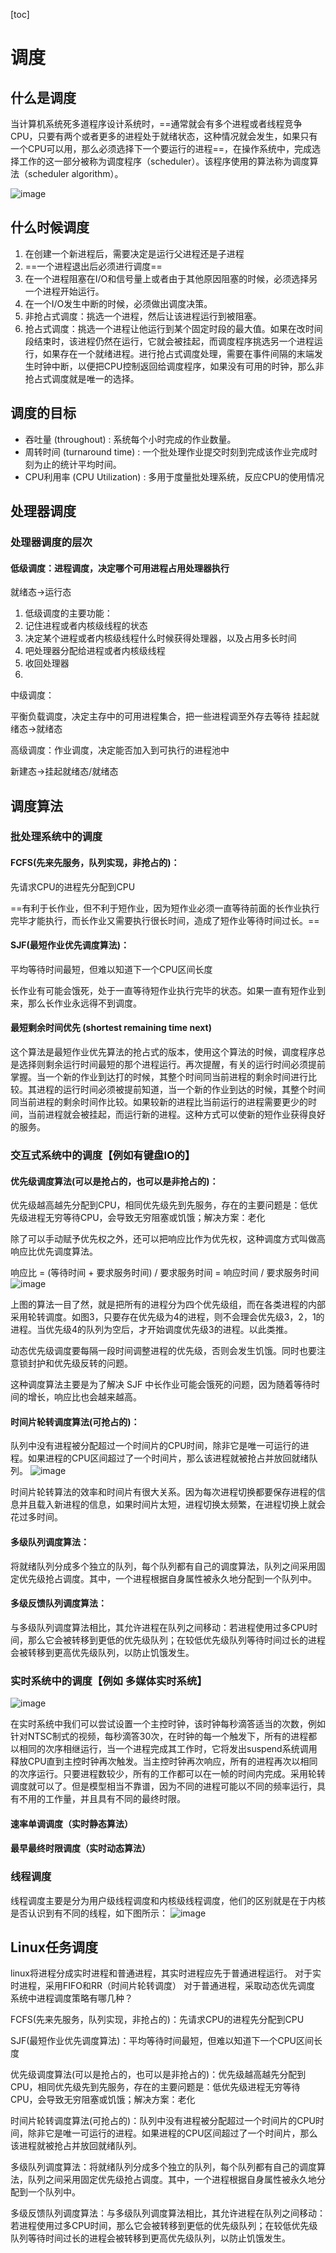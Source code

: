 [toc]
# 调度
## 什么是调度
当计算机系统死多道程序设计系统时，==通常就会有多个进程或者线程竞争CPU，只要有两个或者更多的进程处于就绪状态，这种情况就会发生，如果只有一个CPU可以用，那么必须选择下一个要运行的进程==，在操作系统中，完成选择工作的这一部分被称为调度程序（scheduler）。该程序使用的算法称为调度算法（scheduler algorithm）。

![image](https://images2015.cnblogs.com/blog/798615/201704/798615-20170407233049253-1948553968.png)
## 什么时候调度
1. 在创建一个新进程后，需要决定是运行父进程还是子进程
1. ==一个进程退出后必须进行调度==
1. 在一个进程阻塞在I/O和信号量上或者由于其他原因阻塞的时候，必须选择另一个进程开始运行。
1. 在一个I/O发生中断的时候，必须做出调度决策。
1. 非抢占式调度：挑选一个进程，然后让该进程运行到被阻塞。
1. 抢占式调度：挑选一个进程让他运行到某个固定时段的最大值。如果在改时间段结束时，该进程仍然在运行，它就会被挂起，而调度程序挑选另一个进程运行，如果存在一个就绪进程。进行抢占式调度处理，需要在事件间隔的末端发生时钟中断，以便把CPU控制返回给调度程序，如果没有可用的时钟，那么非抢占式调度就是唯一的选择。
##  调度的目标
- 吞吐量 (throughout) : 系统每个小时完成的作业数量。
- 周转时间 (turnaround time) : 一个批处理作业提交时刻到完成该作业完成时刻为止的统计平均时间。
- CPU利用率 (CPU Utilization) : 多用于度量批处理系统，反应CPU的使用情况
## 处理器调度
### 处理器调度的层次
#### 低级调度：进程调度，决定哪个可用进程占用处理器执行
就绪态->运行态
1. 低级调度的主要功能：
1. 记住进程或者内核级线程的状态
1. 决定某个进程或者内核级线程什么时候获得处理器，以及占用多长时间
1. 吧处理器分配给进程或者内核级线程
1. 收回处理器
2. 
中级调度：

平衡负载调度，决定主存中的可用进程集合，把一些进程调至外存去等待
挂起就绪态->就绪态

高级调度：作业调度，决定能否加入到可执行的进程池中

新建态->挂起就绪态/就绪态
## 调度算法
### 批处理系统中的调度
#### FCFS(先来先服务，队列实现，非抢占的)：
先请求CPU的进程先分配到CPU

==有利于长作业，但不利于短作业，因为短作业必须一直等待前面的长作业执行完毕才能执行，而长作业又需要执行很长时间，造成了短作业等待时间过长。==
#### SJF(最短作业优先调度算法)：
平均等待时间最短，但难以知道下一个CPU区间长度

长作业有可能会饿死，处于一直等待短作业执行完毕的状态。如果一直有短作业到来，那么长作业永远得不到调度。
#### 最短剩余时间优先 (shortest remaining time next)
这个算法是最短作业优先算法的抢占式的版本，使用这个算法的时候，调度程序总是选择则剩余运行时间最短的那个进程运行。再次提醒，有关的运行时间必须提前掌握。当一个新的作业到达打的时候，其整个时间同当前进程的剩余时间进行比较。其进程的运行时间必须被提前知道，当一个新的作业到达的时候，其整个时间同当前进程的剩余时间作比较。如果较新的进程比当前运行的进程需要更少的时间，当前进程就会被挂起，而运行新的进程。这种方式可以使新的短作业获得良好的服务。
### 交互式系统中的调度【例如有键盘IO的】
#### 优先级调度算法(可以是抢占的，也可以是非抢占的)：
优先级越高越先分配到CPU，相同优先级先到先服务，存在的主要问题是：低优先级进程无穷等待CPU，会导致无穷阻塞或饥饿；解决方案：老化

除了可以手动赋予优先权之外，还可以把响应比作为优先权，这种调度方式叫做高响应比优先调度算法。

响应比 = (等待时间 + 要求服务时间) / 要求服务时间 = 响应时间 / 要求服务时间
![image](https://images2015.cnblogs.com/blog/798615/201704/798615-20170407233130269-853882980.png)

上图的算法一目了然，就是把所有的进程分为四个优先级组，而在各类进程的内部采用轮转调度。如图3，只要存在优先级为4的进程，则不会理会优先级3，2，1的进程。当优先级4的队列为空后，才开始调度优先级3的进程。以此类推。
 
动态优先级调度要每隔一段时间调整进程的优先级，否则会发生饥饿。同时也要注意锁封护和优先级反转的问题。

这种调度算法主要是为了解决 SJF 中长作业可能会饿死的问题，因为随着等待时间的增长，响应比也会越来越高。
#### 时间片轮转调度算法(可抢占的)：
队列中没有进程被分配超过一个时间片的CPU时间，除非它是唯一可运行的进程。如果进程的CPU区间超过了一个时间片，那么该进程就被抢占并放回就绪队列。
![image](https://images2015.cnblogs.com/blog/798615/201704/798615-20170407233102457-1541861276.png)

时间片轮转算法的效率和时间片有很大关系。因为每次进程切换都要保存进程的信息并且载入新进程的信息，如果时间片太短，进程切换太频繁，在进程切换上就会花过多时间。

#### 多级队列调度算法：
将就绪队列分成多个独立的队列，每个队列都有自己的调度算法，队列之间采用固定优先级抢占调度。其中，一个进程根据自身属性被永久地分配到一个队列中。

#### 多级反馈队列调度算法：
与多级队列调度算法相比，其允许进程在队列之间移动：若进程使用过多CPU时间，那么它会被转移到更低的优先级队列；在较低优先级队列等待时间过长的进程会被转移到更高优先级队列，以防止饥饿发生。
### 实时系统中的调度【例如 多媒体实时系统】
![image](https://images2015.cnblogs.com/blog/798615/201704/798615-20170407233210675-1143570352.png)

在实时系统中我们可以尝试设置一个主控时钟，该时钟每秒滴答适当的次数，例如针对NTSC制式的视频，每秒滴答30次，在时钟的每一个触发下，所有的进程都以相同的次序相继运行，当一个进程完成其工作时，它将发出suspend系统调用释放CPU直到主控时钟再次触发。当主控时钟再次响应，所有的进程再次以相同的次序运行。只要进程数较少，所有的工作都可以在一帧的时间内完成。采用轮转调度就可以了。但是模型相当不靠谱，因为不同的进程可能以不同的频率运行，具有不用的工作量，并且具有不同的最终时限。
#### 速率单调调度（实时静态算法）
####  最早最终时限调度（实时动态算法）

### 线程调度
线程调度主要是分为用户级线程调度和内核级线程调度，他们的区别就是在于内核是否认识到有不同的线程，如下图所示：
![image](https://images2015.cnblogs.com/blog/798615/201704/798615-20170407233314160-1846999872.png)
## Linux任务调度
linux将进程分成实时进程和普通进程，其实时进程应先于普通进程运行。
对于实时进程，采用FIFO和RR（时间片轮转调度）
对于普通进程，采取动态优先调度
系统中进程调度策略有哪几种？

FCFS(先来先服务，队列实现，非抢占的)：先请求CPU的进程先分配到CPU

SJF(最短作业优先调度算法)：平均等待时间最短，但难以知道下一个CPU区间长度

优先级调度算法(可以是抢占的，也可以是非抢占的)：优先级越高越先分配到CPU，相同优先级先到先服务，存在的主要问题是：低优先级进程无穷等待CPU，会导致无穷阻塞或饥饿；解决方案：老化

时间片轮转调度算法(可抢占的)：队列中没有进程被分配超过一个时间片的CPU时间，除非它是唯一可运行的进程。如果进程的CPU区间超过了一个时间片，那么该进程就被抢占并放回就绪队列。

多级队列调度算法：将就绪队列分成多个独立的队列，每个队列都有自己的调度算法，队列之间采用固定优先级抢占调度。其中，一个进程根据自身属性被永久地分配到一个队列中。

多级反馈队列调度算法：与多级队列调度算法相比，其允许进程在队列之间移动：若进程使用过多CPU时间，那么它会被转移到更低的优先级队列；在较低优先级队列等待时间过长的进程会被转移到更高优先级队列，以防止饥饿发生。
